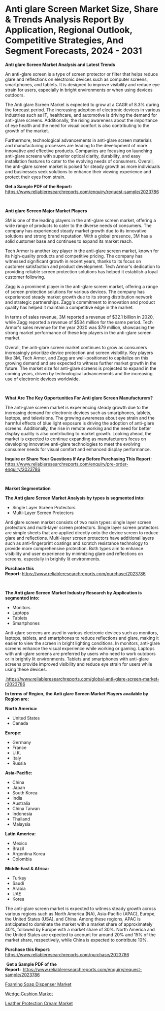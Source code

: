 <p><h1>Anti glare Screen Market Size, Share & Trends Analysis Report By Application, Regional Outlook, Competitive Strategies, And Segment Forecasts, 2024 - 2031</h1></p><p><strong>Anti glare Screen Market Analysis and Latest Trends</strong></p>
<p><p>An anti-glare screen is a type of screen protector or filter that helps reduce glare and reflections on electronic devices such as computer screens, smartphones, and tablets. It is designed to improve visibility and reduce eye strain for users, especially in bright environments or when using devices outdoors. </p><p>The Anti glare Screen Market is expected to grow at a CAGR of 8.3% during the forecast period. The increasing adoption of electronic devices in various industries such as IT, healthcare, and automotive is driving the demand for anti-glare screens. Additionally, the rising awareness about the importance of eye health and the need for visual comfort is also contributing to the growth of the market. </p><p>Furthermore, technological advancements in anti-glare screen materials and manufacturing processes are leading to the development of more innovative and effective products. Companies are focusing on launching anti-glare screens with superior optical clarity, durability, and easy installation features to cater to the evolving needs of consumers. Overall, the anti-glare screen market is poised for steady growth as more individuals and businesses seek solutions to enhance their viewing experience and protect their eyes from strain.</p></p>
<p><strong>Get a Sample PDF of the Report:&nbsp;</strong> <a href="https://www.reliableresearchreports.com/enquiry/request-sample/2023786">https://www.reliableresearchreports.com/enquiry/request-sample/2023786</a></p>
<p>&nbsp;</p>
<p><strong>Anti glare Screen Major Market Players</strong></p>
<p><p>3M is one of the leading players in the anti-glare screen market, offering a wide range of products to cater to the diverse needs of consumers. The company has experienced steady market growth due to its innovative solutions and strong brand reputation. With a global presence, 3M has a solid customer base and continues to expand its market reach.</p><p>Tech Armor is another key player in the anti-glare screen market, known for its high-quality products and competitive pricing. The company has witnessed significant growth in recent years, thanks to its focus on customer satisfaction and product development. Tech Armor's dedication to providing reliable screen protection solutions has helped it establish a loyal customer following.</p><p>Zagg is a prominent player in the anti-glare screen market, offering a range of screen protection solutions for various devices. The company has experienced steady market growth due to its strong distribution network and strategic partnerships. Zagg's commitment to innovation and product quality has helped it maintain a competitive edge in the market.</p><p>In terms of sales revenue, 3M reported a revenue of $32.1 billion in 2020, while Zagg reported a revenue of $534 million for the same period. Tech Armor's sales revenue for the year 2020 was $79 million, showcasing the strong market performance of these key players in the anti-glare screen market.</p><p>Overall, the anti-glare screen market continues to grow as consumers increasingly prioritize device protection and screen visibility. Key players like 3M, Tech Armor, and Zagg are well-positioned to capitalize on this growing demand and are expected to witness further market growth in the future. The market size for anti-glare screens is projected to expand in the coming years, driven by technological advancements and the increasing use of electronic devices worldwide.</p></p>
<p>&nbsp;</p>
<p><strong>What Are The Key Opportunities For Anti glare Screen Manufacturers?</strong></p>
<p><p>The anti-glare screen market is experiencing steady growth due to the increasing demand for electronic devices such as smartphones, tablets, laptops, and televisions. The growing awareness about eye strain and the harmful effects of blue light exposure is driving the adoption of anti-glare screens. Additionally, the rise in remote working and the need for better display quality is also contributing to market growth. Looking ahead, the market is expected to continue expanding as manufacturers focus on developing innovative anti-glare technologies to meet the evolving consumer needs for visual comfort and enhanced display performance.</p></p>
<p><strong>Inquire or Share Your Questions If Any Before Purchasing This Report:</strong> <a href="https://www.reliableresearchreports.com/enquiry/pre-order-enquiry/2023786">https://www.reliableresearchreports.com/enquiry/pre-order-enquiry/2023786</a></p>
<p>&nbsp;</p>
<p><strong>Market Segmentation</strong></p>
<p><strong>The Anti glare Screen Market Analysis by types is segmented into:</strong></p>
<p><ul><li>Single Layer Screen Protectors</li><li>Multi-Layer Screen Protectors</li></ul></p>
<p><p>Anti glare screen market consists of two main types: single layer screen protectors and multi-layer screen protectors. Single layer screen protectors are simple sheets that are applied directly onto the device screen to reduce glare and reflections. Multi-layer screen protectors have additional layers such as anti-fingerprint coatings and scratch resistance technology to provide more comprehensive protection. Both types aim to enhance visibility and user experience by minimizing glare and reflections on screens, especially in brightly lit environments.</p></p>
<p><strong>Purchase this Report:&nbsp;</strong><a href="https://www.reliableresearchreports.com/purchase/2023786">https://www.reliableresearchreports.com/purchase/2023786</a></p>
<p>&nbsp;</p>
<p><strong>The Anti glare Screen Market Industry Research by Application is segmented into:</strong></p>
<p><ul><li>Monitors</li><li>Laptops</li><li>Tablets</li><li>Smartphones</li></ul></p>
<p><p>Anti-glare screens are used in various electronic devices such as monitors, laptops, tablets, and smartphones to reduce reflections and glare, making it easier to view the screen in bright lighting conditions. In monitors, anti-glare screens enhance the visual experience while working or gaming. Laptops with anti-glare screens are preferred by users who need to work outdoors or in brightly lit environments. Tablets and smartphones with anti-glare screens provide improved visibility and reduce eye strain for users while using these devices.</p></p>
<p><a href="https://www.reliableresearchreports.com/global-anti-glare-screen-market-r2023786">&nbsp;https://www.reliableresearchreports.com/global-anti-glare-screen-market-r2023786</a></p>
<p><strong>In terms of Region, the Anti glare Screen Market Players available by Region are:</strong></p>
<p>
    <p> <strong> North America: </strong>
        <ul>
            <li>United States</li>
            <li>Canada</li>
        </ul>
        </p> 
    <p> <strong> Europe: </strong>
        <ul>
            <li>Germany</li>
            <li>France</li>
            <li>U.K.</li>
            <li>Italy</li>
            <li>Russia</li>
        </ul>
        </p> 
    <p> <strong> Asia-Pacific: </strong>
        <ul>
            <li>China</li>
            <li>Japan</li>
            <li>South Korea</li>
            <li>India</li>
            <li>Australia</li>
            <li>China Taiwan</li>
            <li>Indonesia</li>
            <li>Thailand</li>
            <li>Malaysia</li>
        </ul>
        </p> 
    <p> <strong> Latin America: </strong>
        <ul>
            <li>Mexico</li>
            <li>Brazil</li>
            <li>Argentina Korea</li>
            <li>Colombia</li>
        </ul>
        </p> 
    <p> <strong> Middle East & Africa: </strong>
        <ul>
            <li>Turkey</li>
            <li>Saudi</li>
            <li>Arabia</li>
            <li>UAE</li>
            <li>Korea</li>
        </ul>
    </p>
    </p>
<p><p>The anti-glare screen market is expected to witness steady growth across various regions such as North America (NA), Asia-Pacific (APAC), Europe, the United States (USA), and China. Among these regions, APAC is anticipated to dominate the market with a market share of approximately 40%, followed by Europe with a market share of 30%. North America and the United States are expected to account for around 20% and 15% of the market share, respectively, while China is expected to contribute 10%.</p></p>
<p><strong>Purchase this Report: </strong><a href="https://www.reliableresearchreports.com/purchase/2023786">https://www.reliableresearchreports.com/purchase/2023786</a></p>
<p>&nbsp;<strong>Get a Sample PDF of the Report:&nbsp;&nbsp;</strong><a href="https://www.reliableresearchreports.com/enquiry/request-sample/2023786">https://www.reliableresearchreports.com/enquiry/request-sample/2023786</a></p>
<p><strong></strong></p>
<p><p><a href="https://github.com/Gilanghao0/Market-Research-Report-List-1/blob/main/foaming-soap-dispenser-market.md">Foaming Soap Dispenser Market</a></p><p><a href="https://github.com/theanastasiyah/Market-Research-Report-List-1/blob/main/wedge-cushion-market.md">Wedge Cushion Market</a></p><p><a href="https://github.com/lukmanduiky01/Market-Research-Report-List-1/blob/main/leather-protection-cream-market.md">Leather Protection Cream Market</a></p></p>